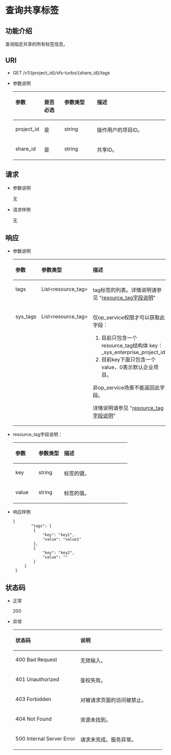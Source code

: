 # 查询共享标签<a name="sfs_02_0077"></a>

## 功能介绍<a name="section546483321512"></a>

查询指定共享的所有标签信息。

## URI<a name="section1471123316156"></a>

-   GET /v1/\{project\_id\}/sfs-turbo/\{share\_id\}/tags
-   参数说明

    <a name="table24871233161513"></a>
    <table><thead align="left"><tr id="row827634171515"><th class="cellrowborder" valign="top" width="18.36816318368163%" id="mcps1.1.5.1.1"><p id="p15278346155"><a name="p15278346155"></a><a name="p15278346155"></a>参数</p>
    </th>
    <th class="cellrowborder" valign="top" width="13.268673132686734%" id="mcps1.1.5.1.2"><p id="p132793416157"><a name="p132793416157"></a><a name="p132793416157"></a>是否必选</p>
    </th>
    <th class="cellrowborder" valign="top" width="21.42785721427857%" id="mcps1.1.5.1.3"><p id="p102783441520"><a name="p102783441520"></a><a name="p102783441520"></a>参数类型</p>
    </th>
    <th class="cellrowborder" valign="top" width="46.93530646935306%" id="mcps1.1.5.1.4"><p id="p427153419158"><a name="p427153419158"></a><a name="p427153419158"></a>描述</p>
    </th>
    </tr>
    </thead>
    <tbody><tr id="row42713413159"><td class="cellrowborder" valign="top" width="18.36816318368163%" headers="mcps1.1.5.1.1 "><p id="p1128133417158"><a name="p1128133417158"></a><a name="p1128133417158"></a>project_id</p>
    </td>
    <td class="cellrowborder" valign="top" width="13.268673132686734%" headers="mcps1.1.5.1.2 "><p id="p6289347152"><a name="p6289347152"></a><a name="p6289347152"></a>是</p>
    </td>
    <td class="cellrowborder" valign="top" width="21.42785721427857%" headers="mcps1.1.5.1.3 "><p id="p1928133441512"><a name="p1928133441512"></a><a name="p1928133441512"></a>string</p>
    </td>
    <td class="cellrowborder" valign="top" width="46.93530646935306%" headers="mcps1.1.5.1.4 "><p id="p628193451514"><a name="p628193451514"></a><a name="p628193451514"></a>操作用户的项目ID。</p>
    </td>
    </tr>
    <tr id="row72833441516"><td class="cellrowborder" valign="top" width="18.36816318368163%" headers="mcps1.1.5.1.1 "><p id="p728234131511"><a name="p728234131511"></a><a name="p728234131511"></a>share_id</p>
    </td>
    <td class="cellrowborder" valign="top" width="13.268673132686734%" headers="mcps1.1.5.1.2 "><p id="p10281034141520"><a name="p10281034141520"></a><a name="p10281034141520"></a>是</p>
    </td>
    <td class="cellrowborder" valign="top" width="21.42785721427857%" headers="mcps1.1.5.1.3 "><p id="p1728123451515"><a name="p1728123451515"></a><a name="p1728123451515"></a>string</p>
    </td>
    <td class="cellrowborder" valign="top" width="46.93530646935306%" headers="mcps1.1.5.1.4 "><p id="p2281834191511"><a name="p2281834191511"></a><a name="p2281834191511"></a>共享ID。</p>
    </td>
    </tr>
    </tbody>
    </table>


## 请求<a name="section16525233131518"></a>

-   参数说明

    无

-   请求样例

    无


## 响应<a name="section9542133191511"></a>

-   参数说明

    <a name="table19569123319158"></a>
    <table><thead align="left"><tr id="row1371134151518"><th class="cellrowborder" valign="top" width="20.200000000000003%" id="mcps1.1.4.1.1"><p id="p103711342159"><a name="p103711342159"></a><a name="p103711342159"></a>参数</p>
    </th>
    <th class="cellrowborder" valign="top" width="15.15%" id="mcps1.1.4.1.2"><p id="p9371934161517"><a name="p9371934161517"></a><a name="p9371934161517"></a>参数类型</p>
    </th>
    <th class="cellrowborder" valign="top" width="64.64999999999999%" id="mcps1.1.4.1.3"><p id="p73743419159"><a name="p73743419159"></a><a name="p73743419159"></a>描述</p>
    </th>
    </tr>
    </thead>
    <tbody><tr id="row193723416154"><td class="cellrowborder" valign="top" width="20.200000000000003%" headers="mcps1.1.4.1.1 "><p id="p837103415159"><a name="p837103415159"></a><a name="p837103415159"></a>tags</p>
    </td>
    <td class="cellrowborder" valign="top" width="15.15%" headers="mcps1.1.4.1.2 "><p id="p1837734171510"><a name="p1837734171510"></a><a name="p1837734171510"></a>List&lt;resource_tag&gt;</p>
    </td>
    <td class="cellrowborder" valign="top" width="64.64999999999999%" headers="mcps1.1.4.1.3 "><p id="p1837434121513"><a name="p1837434121513"></a><a name="p1837434121513"></a>tag标签的列表。详情说明请参见 "<a href="#table7634153341515">resource_tag字段说明</a>"</p>
    </td>
    </tr>
    <tr id="row3372349158"><td class="cellrowborder" valign="top" width="20.200000000000003%" headers="mcps1.1.4.1.1 "><p id="p3377341152"><a name="p3377341152"></a><a name="p3377341152"></a>sys_tags</p>
    </td>
    <td class="cellrowborder" valign="top" width="15.15%" headers="mcps1.1.4.1.2 "><p id="p143743451514"><a name="p143743451514"></a><a name="p143743451514"></a>List&lt;resource_tag&gt;</p>
    </td>
    <td class="cellrowborder" valign="top" width="64.64999999999999%" headers="mcps1.1.4.1.3 "><p id="p2371134161517"><a name="p2371134161517"></a><a name="p2371134161517"></a>仅op_service权限才可以获取此字段：</p>
    <a name="ol438934141515"></a><a name="ol438934141515"></a><ol id="ol438934141515"><li>目前只包含一个resource_tag结构体 key：_sys_enterprise_project_id</li><li>目前key下面只包含一个value，0表示默认企业项目。</li></ol>
    <p id="p638143411156"><a name="p638143411156"></a><a name="p638143411156"></a>非op_service场景不能返回此字段。</p>
    <p id="p127555313313"><a name="p127555313313"></a><a name="p127555313313"></a>详情说明请参见 "<a href="#table7634153341515">resource_tag字段说明</a>"</p>
    </td>
    </tr>
    </tbody>
    </table>


-   resource\_tag字段说明：

    <a name="table7634153341515"></a>
    <table><thead align="left"><tr id="row43819340158"><th class="cellrowborder" valign="top" width="20.200000000000003%" id="mcps1.1.4.1.1"><p id="p17381334171518"><a name="p17381334171518"></a><a name="p17381334171518"></a>参数</p>
    </th>
    <th class="cellrowborder" valign="top" width="22.220000000000002%" id="mcps1.1.4.1.2"><p id="p193863412158"><a name="p193863412158"></a><a name="p193863412158"></a>参数类型</p>
    </th>
    <th class="cellrowborder" valign="top" width="57.58%" id="mcps1.1.4.1.3"><p id="p153833413152"><a name="p153833413152"></a><a name="p153833413152"></a>描述</p>
    </th>
    </tr>
    </thead>
    <tbody><tr id="row153803451515"><td class="cellrowborder" valign="top" width="20.200000000000003%" headers="mcps1.1.4.1.1 "><p id="p1938123441516"><a name="p1938123441516"></a><a name="p1938123441516"></a>key</p>
    </td>
    <td class="cellrowborder" valign="top" width="22.220000000000002%" headers="mcps1.1.4.1.2 "><p id="p113813410155"><a name="p113813410155"></a><a name="p113813410155"></a>string</p>
    </td>
    <td class="cellrowborder" valign="top" width="57.58%" headers="mcps1.1.4.1.3 "><p id="p1381634151518"><a name="p1381634151518"></a><a name="p1381634151518"></a>标签的键。</p>
    </td>
    </tr>
    <tr id="row14389340150"><td class="cellrowborder" valign="top" width="20.200000000000003%" headers="mcps1.1.4.1.1 "><p id="p23883419156"><a name="p23883419156"></a><a name="p23883419156"></a>value</p>
    </td>
    <td class="cellrowborder" valign="top" width="22.220000000000002%" headers="mcps1.1.4.1.2 "><p id="p1638113413155"><a name="p1638113413155"></a><a name="p1638113413155"></a>string</p>
    </td>
    <td class="cellrowborder" valign="top" width="57.58%" headers="mcps1.1.4.1.3 "><p id="p6381934171513"><a name="p6381934171513"></a><a name="p6381934171513"></a>标签的值。</p>
    </td>
    </tr>
    </tbody>
    </table>


-   响应样例

    ```
    { 
            "tags": [ 
             { 
                 "key": "key1", 
                 "value": "value1" 
             }, 
             { 
                 "key": "key2", 
                 "value": "" 
             } 
         ] 
     }
    ```


## 状态码<a name="section2663533111513"></a>

-   正常

    200

-   异常

    <a name="table13678933181518"></a>
    <table><thead align="left"><tr id="row113963451511"><th class="cellrowborder" valign="top" width="43.43%" id="mcps1.1.3.1.1"><p id="p539193415159"><a name="p539193415159"></a><a name="p539193415159"></a>状态码</p>
    </th>
    <th class="cellrowborder" valign="top" width="56.57%" id="mcps1.1.3.1.2"><p id="p1039153413159"><a name="p1039153413159"></a><a name="p1039153413159"></a>说明</p>
    </th>
    </tr>
    </thead>
    <tbody><tr id="row193973419156"><td class="cellrowborder" valign="top" width="43.43%" headers="mcps1.1.3.1.1 "><p id="p18391934101520"><a name="p18391934101520"></a><a name="p18391934101520"></a>400 Bad Request</p>
    </td>
    <td class="cellrowborder" valign="top" width="56.57%" headers="mcps1.1.3.1.2 "><p id="p19396345154"><a name="p19396345154"></a><a name="p19396345154"></a>无效输入。</p>
    </td>
    </tr>
    <tr id="row17391834141512"><td class="cellrowborder" valign="top" width="43.43%" headers="mcps1.1.3.1.1 "><p id="p7391734121518"><a name="p7391734121518"></a><a name="p7391734121518"></a>401 Unauthorized</p>
    </td>
    <td class="cellrowborder" valign="top" width="56.57%" headers="mcps1.1.3.1.2 "><p id="p163933411516"><a name="p163933411516"></a><a name="p163933411516"></a>鉴权失败。</p>
    </td>
    </tr>
    <tr id="row339434191513"><td class="cellrowborder" valign="top" width="43.43%" headers="mcps1.1.3.1.1 "><p id="p539193411518"><a name="p539193411518"></a><a name="p539193411518"></a>403 Forbidden</p>
    </td>
    <td class="cellrowborder" valign="top" width="56.57%" headers="mcps1.1.3.1.2 "><p id="p3392347159"><a name="p3392347159"></a><a name="p3392347159"></a>对被请求页面的访问被禁止。</p>
    </td>
    </tr>
    <tr id="row239203410156"><td class="cellrowborder" valign="top" width="43.43%" headers="mcps1.1.3.1.1 "><p id="p64163414151"><a name="p64163414151"></a><a name="p64163414151"></a>404 Not Found</p>
    </td>
    <td class="cellrowborder" valign="top" width="56.57%" headers="mcps1.1.3.1.2 "><p id="p10411346156"><a name="p10411346156"></a><a name="p10411346156"></a>资源未找到。</p>
    </td>
    </tr>
    <tr id="row24120345154"><td class="cellrowborder" valign="top" width="43.43%" headers="mcps1.1.3.1.1 "><p id="p441734131517"><a name="p441734131517"></a><a name="p441734131517"></a>500 Internal Server Error</p>
    </td>
    <td class="cellrowborder" valign="top" width="56.57%" headers="mcps1.1.3.1.2 "><p id="p174123471511"><a name="p174123471511"></a><a name="p174123471511"></a>请求未完成。服务异常。</p>
    </td>
    </tr>
    </tbody>
    </table>


